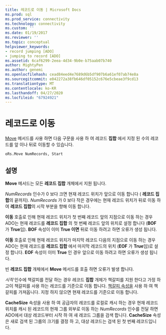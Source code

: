 ```yaml
---
title: 레코드로 이동 | Microsoft Docs
ms.prod: sql
ms.prod_service: connectivity
ms.technology: connectivity
ms.custom: ''
ms.date: 01/19/2017
ms.reviewer: ''
ms.topic: conceptual
helpviewer_keywords:
- record jumping [ADO]
- jumping to record [ADO]
ms.assetid: 6caf6299-2eea-4d34-9b0e-b75aab07b740
author: MightyPen
ms.author: genemi
ms.openlocfilehash: cead84eed4e7689d6b5df907b6a61ef07ab74e8a
ms.sourcegitcommit: e042272a38fb646df05152c676e5cbeae3f9cd13
ms.translationtype: MT
ms.contentlocale: ko-KR
ms.lasthandoff: 04/27/2020
ms.locfileid: "67924921"
---
```

# <a name="jumping-to-a-record"></a>레코드로 이동
[Move](../../../ado/reference/ado-api/move-method-ado.md) 메서드를 사용 하면 다음 구문을 사용 하 여 레코드 **집합** 에서 지정 된 수의 레코드를 앞 이나 뒤로 이동할 수 있습니다.  
  
```  
oRs.Move NumRecords, Start  
```  
  
## <a name="remarks"></a>설명  
 **Move** 메서드는 모든 **레코드 집합** 개체에서 지원 됩니다.  
  
 *NumRecords* 인수가 0 보다 크면 현재 레코드 위치가 앞으로 이동 합니다 ( **레코드 집합**의 끝까지). *NumRecords* 가 0 보다 작은 경우에는 현재 레코드 위치가 뒤로 이동 하 여 **레코드 집합**의 시작 부분을 향해 이동 합니다.  
  
 **이동** 호출로 인해 현재 레코드 위치가 첫 번째 레코드 앞의 지점으로 이동 하는 경우 ADO는 현재 레코드를 **레코드 집합** 의 첫 번째 레코드 앞의 위치로 설정 합니다 (**BOF** 가 **True**임). **BOF** 속성이 이미 **True 이면** 뒤로 이동 하려고 하면 오류가 생성 됩니다.  
  
 **이동** 호출로 인해 현재 레코드 위치가 마지막 레코드 다음의 지점으로 이동 하는 경우 ADO는 현재 레코드를 **레코드 집합** 에서 마지막 레코드의 위치 (**EOF** 가 **True**임)로 설정 합니다. **EOF** 속성이 이미 **True** 인 경우 앞으로 이동 하려고 하면 오류가 생성 됩니다.  
  
 빈 **레코드 집합** 개체에서 **Move** 메서드를 호출 하면 오류가 발생 합니다.  
  
 *시작* 인수에 책갈피를 전달 하는 경우 레코드 **집합** 개체가 책갈피를 지원 한다고 가정 하 고이 책갈피를 사용 하는 레코드를 기준으로 이동 합니다. [책갈피 속성을](../../../ado/reference/ado-api/bookmark-property-ado.md) 사용 하 여 책갈피를 가져옵니다. 지정 하지 않으면 현재 레코드를 기준으로 이동 합니다.  
  
 **CacheSize** 속성을 사용 하 여 공급자의 레코드를 로컬로 캐시 하는 경우 현재 레코드 위치를 캐시 된 레코드의 현재 그룹 외부로 이동 하는 *NumRecords* 인수를 전달 하면 ADO에서 대상 레코드부터 시작 하 여 새 레코드 그룹을 검색 합니다. **CacheSize** 속성은 새로 검색 된 그룹의 크기를 결정 하 고, 대상 레코드는 검색 된 첫 번째 레코드입니다.
